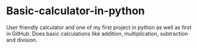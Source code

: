 # Basic-calculator-in-python
User friendly calculator and one of my first project in python as well as first in GitHub. Does basic calculations like addition, multiplication, subtraction and division.
